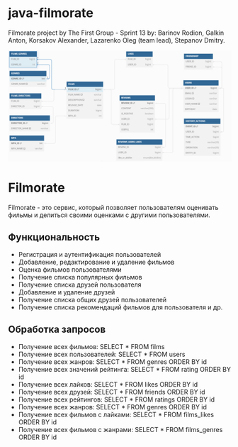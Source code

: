 # java-filmorate
Filmorate project by The First Group - Sprint 13
by:
Barinov Rodion,
Galkin Anton,
Korsakov Alexander,
Lazarenko Oleg (team lead),
Stepanov Dmitry.

![Database project.](/filmorate.png)

# Filmorate

Filmorate - это сервис, который позволяет пользователям оценивать фильмы и делиться своими оценками с другими пользователями.

## Функциональность

- Регистрация и аутентификация пользователей
- Добавление, редактирование и удаление фильмов
- Оценка фильмов пользователями
- Получение списка популярных фильмов
- Получение списка друзей пользователя
- Добавление и удаление друзей
- Получение списка общих друзей пользователей
- Получение списка рекомендаций фильмов для пользователя и др.

## Обработка запросов

- Получение всех фильмов: SELECT * FROM films
- Получение всех пользователей: SELECT * FROM users
- Получение всех жанров: SELECT * FROM genres ORDER BY id
- Получение всех значений рейтинга: SELECT * FROM rating ORDER BY id 
- Получение всех лайков: SELECT * FROM likes ORDER BY id
- Получение всех друзей: SELECT * FROM friends ORDER BY id
- Получение всех рейтингов: SELECT * FROM ratings ORDER BY id
- Получение всех жанров: SELECT * FROM genres ORDER BY id
- Получение всех фильмов с лайками: SELECT * FROM films_likes ORDER BY id
- Получение всех фильмов с жанрами: SELECT * FROM films_genres ORDER BY id